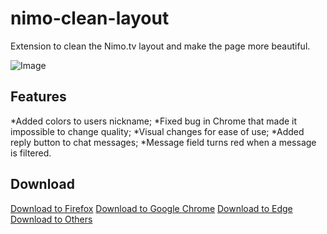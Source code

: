 # nimo-clean-layout

Extension to clean the Nimo.tv layout and make the page more beautiful.

![Image](https://i.imgur.com/mmv1eSB.png)

## Features

*Added colors to users nickname;
*Fixed bug in Chrome that made it impossible to change quality;
*Visual changes for ease of use;
*Added reply button to chat messages;
*Message field turns red when a message is filtered.

## Download

[Download to Firefox](https://addons.mozilla.org/pt-BR/firefox/addon/nimo-tv-plus/)
[Download to Google Chrome](https://chrome.google.com/webstore/detail/ajlmalinjdbkamfgjbamebnjeejbkkil)
[Download to Edge](https://chrome.google.com/webstore/detail/ajlmalinjdbkamfgjbamebnjeejbkkil)
[Download to Others](https://chrome.google.com/webstore/detail/ajlmalinjdbkamfgjbamebnjeejbkkil)
